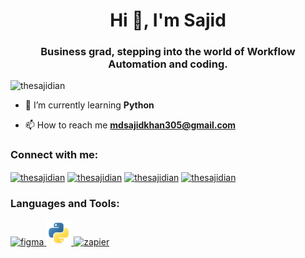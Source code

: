 <h1 align="center">Hi 👋, I'm Sajid</h1>
<h3 align="center">Business grad, stepping into the world of Workflow Automation and coding.</h3>

<p align="left"> <img src="https://komarev.com/ghpvc/?username=thesajidian&label=Profile%20views&color=0e75b6&style=flat" alt="thesajidian" /> </p>

- 🌱 I’m currently learning **Python**

- 📫 How to reach me **mdsajidkhan305@gmail.com**

<h3 align="left">Connect with me:</h3>
<p align="left">
<a href="https://twitter.com/thesajidian" target="blank"><img align="center" src="https://raw.githubusercontent.com/rahuldkjain/github-profile-readme-generator/master/src/images/icons/Social/twitter.svg" alt="thesajidian" height="30" width="40" /></a>
<a href="https://linkedin.com/in/thesajidian" target="blank"><img align="center" src="https://raw.githubusercontent.com/rahuldkjain/github-profile-readme-generator/master/src/images/icons/Social/linked-in-alt.svg" alt="thesajidian" height="30" width="40" /></a>
<a href="https://fb.com/thesajidian" target="blank"><img align="center" src="https://raw.githubusercontent.com/rahuldkjain/github-profile-readme-generator/master/src/images/icons/Social/facebook.svg" alt="thesajidian" height="30" width="40" /></a>
<a href="https://instagram.com/thesajidian" target="blank"><img align="center" src="https://raw.githubusercontent.com/rahuldkjain/github-profile-readme-generator/master/src/images/icons/Social/instagram.svg" alt="thesajidian" height="30" width="40" /></a>
</p>

<h3 align="left">Languages and Tools:</h3>
<p align="left"> <a href="https://www.figma.com/" target="_blank" rel="noreferrer"> <img src="https://www.vectorlogo.zone/logos/figma/figma-icon.svg" alt="figma" width="40" height="40"/> </a> <a href="https://www.python.org" target="_blank" rel="noreferrer"> <img src="https://raw.githubusercontent.com/devicons/devicon/master/icons/python/python-original.svg" alt="python" width="40" height="40"/> </a> <a href="https://zapier.com" target="_blank" rel="noreferrer"> <img src="https://www.vectorlogo.zone/logos/zapier/zapier-icon.svg" alt="zapier" width="40" height="40"/> </a> </p>
